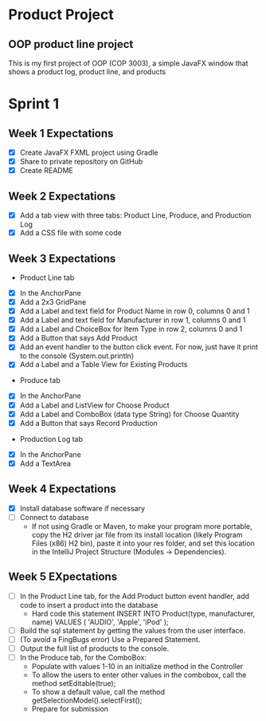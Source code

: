# Product Project
## OOP product line project

This is my first project of OOP (COP 3003), a simple JavaFX window that shows a product log, product line, and products

# Sprint 1
## Week 1 Expectations
- [x] Create JavaFX FXML project using Gradle
- [x] Share to private repository on GitHub
- [x] Create README
## Week 2 Expectations
- [x] Add a tab view with three tabs: Product Line, Produce, and Production Log
- [x] Add a CSS file with some code
## Week 3 Expectations 
* Product Line tab
- [x] In the AnchorPane
- [x] Add a 2x3 GridPane
- [x] Add a Label and text field for Product Name in row 0, columns 0 and 1
- [x] Add a Label and text field for Manufacturer in row 1, columns 0 and 1
- [x] Add a Label and ChoiceBox for Item Type in row 2, columns 0 and 1
- [x] Add a Button that says Add Product
- [x] Add an event handler to the button click event. For now, just have it print to the console (System.out.println)
- [x] Add a Label and a Table View for Existing Products
* Produce tab
- [x] In the AnchorPane
- [x] Add a Label and ListView for Choose Product
- [x] Add a Label and ComboBox (data type String) for Choose Quantity
- [x] Add a Button that says Record Production
* Production Log tab
- [x] In the AnchorPane
- [x] Add a TextArea
## Week 4 Expectations

- [x] Install database software if necessary
- [ ] Connect to database 
   * If not using Gradle or Maven, to make your program more portable, copy the H2 driver jar file from its install location (likely Program Files (x86) H2 bin), paste it into your res folder, and set this location in the IntelliJ Project Structure (Modules -> Dependencies).  
 
## Week 5 EXpectations 
- [ ] In the Product Line tab, for the Add Product button event handler, add code to insert a product into the database
   * Hard code this statement INSERT INTO Product(type, manufacturer, name) VALUES ( 'AUDIO', 'Apple', 'iPod' );
- [ ] Build the sql statement by getting the values from the user interface.
- [ ] (To avoid a FingBugs error) Use a Prepared Statement.
- [ ] Output the full list of products to the console. 
- [ ] In the Produce tab, for the ComboBox:
   * Populate with values 1-10 in an initialize method in the Controller
   * To allow the users to enter other values in the combobox, call the method setEditable(true);
   * To show a default value, call the method getSelectionModel().selectFirst();
   * Prepare for submission
